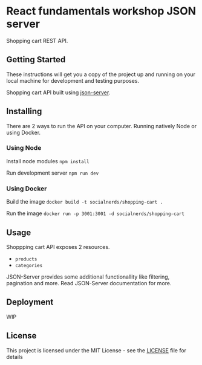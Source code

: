 # React fundamentals workshop JSON server

Shopping cart REST API.

## Getting Started

These instructions will get you a copy of the project up and running on your local machine for development and testing purposes.

Shopping cart API built using [json-server](https://github.com/typicode/json-server).

## Installing

There are 2 ways to run the API on your computer. Running natively Node or using Docker.

### Using Node

Install node modules
`npm install`

Run development server
`npm run dev`

### Using Docker

Build the image
`docker build -t socialnerds/shopping-cart .`

Run the image
`docker run -p 3001:3001 -d socialnerds/shopping-cart`

## Usage

Shoppping cart API exposes 2 resources.

- `products`
- `categories`

JSON-Server provides some additional functionallity like filtering, pagination and more. Read JSON-Server documentation for more.

## Deployment

WIP

## License

This project is licensed under the MIT License - see the [LICENSE](./LICENSE) file for details
